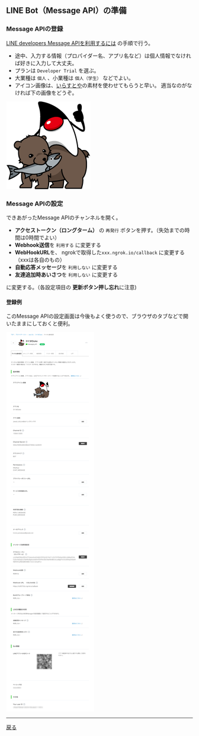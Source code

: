 ## LINE Bot（Message API）の準備

### Message APIの登録

[LINE developers Message APIを利用するには](https://developers.line.me/ja/docs/messaging-api/getting-started/) の手順で行う。

- 途中、入力する情報（プロパイダー名、アプリ名など）は個人情報でなければ好きに入力して大丈夫。
- プランは `Developer Trial` を選ぶ。
- 大業種は `個人` 、小業種は `個人（学生）` などでよい。
- アイコン画像は、[いらすとや](http://www.irasutoya.com/)の素材を使わせてもらうと早い。
  適当なのがなければ下の画像をどうぞ。
  
![ひぐまDuke](./duke_72dpi.png)  

### Message APIの設定

できあがったMessage APIのチャンネルを開く。

- **アクセストークン（ロングターム）** の `再発行` ボタンを押す。（失効までの時間は0時間でよい）
- **Webhook送信**を `利用する` に変更する
- **WebHookURL**を、 ngrokで取得した`xxx.ngrok.io/callback` に変更する（xxxは各自のもの）
- **自動応答メッセージ**を `利用しない` に変更する
- **友達追加時あいさつ**を `利用しない` に変更する

に変更する。（各設定項目の **更新ボタン押し忘れ**に注意)

#### 登録例
このMessage APIの設定画面は今後もよく使うので、ブラウザのタブなどで開いたままにしておくと便利。

![登録例](fig03.png)

----

[戻る](../README.md)